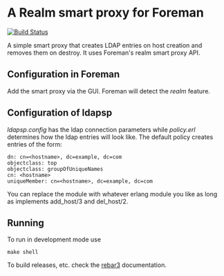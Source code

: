 # A Realm smart proxy for Foreman

[![Build Status](https://travis-ci.org/theforeman/foreman_ansible_inventory.svg?branch=master)](https://travis-ci.org/theforeman/foreman_ansible_inventory)

A simple smart proxy that creates LDAP entries on host creation and removes
them on destroy. It uses Foreman's realm smart proxy API.

## Configuration in Foreman

Add the smart proxy via the GUI. Foreman will detect the *realm* feature.

## Configuration of ldapsp
*ldapsp.config* has the ldap connection parameters while *policy.erl*
determines how the ldap entries will look like. The default policy creates
entries of the form:

    dn: cn=<hostname>, dc=example, dc=com
	objectclass: top
	objectclass: groupOfUniqueNames
    cn: <hostname>
    uniqueMember: cn=<hostname>, dc=example, dc=com

You can replace the module with whatever erlang module you like as long as
implements add_host/3 and del_host/2.

## Running
To run in development mode use

    make shell

To build releases, etc. check the [rebar3][] documentation.

[rebar3]: https://www.rebar3.org/v3.0/docs
